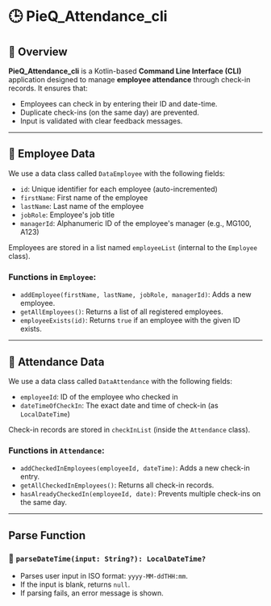# 🕒 PieQ_Attendance_cli

## 📌 Overview

**PieQ_Attendance_cli** is a Kotlin-based **Command Line Interface (CLI)** application designed to manage **employee attendance** through check-in records. It ensures that:

- Employees can check in by entering their ID and date-time.
- Duplicate check-ins (on the same day) are prevented.
- Input is validated with clear feedback messages.

---

## 👥 Employee Data

We use a data class called `DataEmployee` with the following fields:

- `id`: Unique identifier for each employee (auto-incremented)
- `firstName`: First name of the employee
- `lastName`: Last name of the employee
- `jobRole`: Employee's job title
- `managerId`: Alphanumeric ID of the employee's manager (e.g., MG100, A123)



Employees are stored in a list named `employeeList` (internal to the `Employee` class).

### Functions in `Employee`:

- `addEmployee(firstName, lastName, jobRole, managerId)`: Adds a new employee.
- `getAllEmployees()`: Returns a list of all registered employees.
- `employeeExists(id)`: Returns `true` if an employee with the given ID exists.

---

## 📅 Attendance Data

We use a data class called `DataAttendance` with the following fields:

- `employeeId`: ID of the employee who checked in
- `dateTimeOfCheckIn`: The exact date and time of check-in (as `LocalDateTime`)

Check-in records are stored in `checkInList` (inside the `Attendance` class).

### Functions in `Attendance`:

- `addCheckedInEmployees(employeeId, dateTime)`: Adds a new check-in entry.
- `getAllCheckedInEmployees()`: Returns all check-in records.
- `hasAlreadyCheckedIn(employeeId, date)`: Prevents multiple check-ins on the same day.

---

## Parse Function

### 🔹 `parseDateTime(input: String?): LocalDateTime?`

- Parses user input in ISO format: `yyyy-MM-ddTHH:mm`.
- If the input is blank, returns `null`.
- If parsing fails, an error message is shown.


